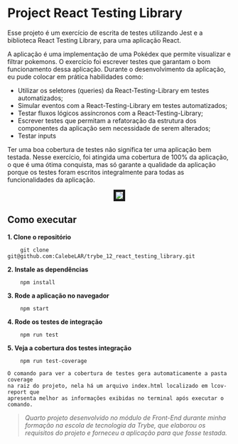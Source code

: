 # Project React Testing Library

Esse projeto é um exercício de escrita de testes utilizando Jest e a biblioteca React Testing Library, para uma aplicação React.

A aplicação é uma implementação de uma Pokédex que permite visualizar e filtrar pokemons. O exercício foi escrever testes que garantam o bom funcionamento dessa aplicação. Durante o desenvolvimento da aplicação, eu pude colocar em prática habilidades como:
  * Utilizar os seletores (queries) da React-Testing-Library em testes automatizados;
  * Simular eventos com a React-Testing-Library em testes automatizados;
  * Testar fluxos lógicos assíncronos com a React-Testing-Library;
  * Escrever testes que permitam a refatoração da estrutura dos componentes da aplicação sem necessidade de serem alterados;
  * Testar inputs

Ter uma boa cobertura de testes não significa ter uma aplicação bem testada. Nesse exercício, foi atingida uma cobertura de 100% da aplicação, o que é uma ótima conquista, mas só garante a qualidade da aplicação porque os testes foram escritos integralmente para todas as funcionalidades da aplicação.

<div align="center">
    <img src="./tests.png" border="5px">
</div>

## Como executar

**1. Clone o repositório**

```shell
    git clone git@github.com:CalebeLAR/trybe_12_react_testing_library.git
```

**2. Instale as dependências**

```shell
    npm install
```

**3. Rode a aplicação no navegador**

```shell
    npm start
```

**4. Rode os testes de integração**

```shell
    npm run test
```
**5. Veja a cobertura dos testes integração**  

```shell
    npm run test-coverage
```
    O comando para ver a cobertura de testes gera automaticamente a pasta coverage
    na raiz do projeto, nela há um arquivo index.html localizado em lcov-report que
    apresenta melhor as informações exibidas no terminal após executar o comando.



> _Quarto projeto desenvolvido no módulo de Front-End durante minha formação na escola de tecnologia da Trybe, que elaborou os requisitos do projeto e forneceu a aplicação para que fosse testada._
